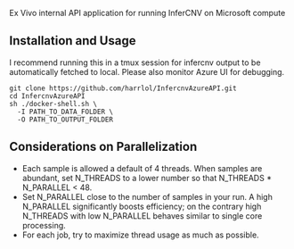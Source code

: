 Ex Vivo internal API application for running InferCNV on Microsoft compute

## Installation and Usage

I recommend running this in a tmux session for infercnv output to be automatically fetched to local. Please also monitor Azure UI for debugging.
```
git clone https://github.com/harrlol/InfercnvAzureAPI.git
cd InfercnvAzureAPI
sh ./docker-shell.sh \
  -I PATH_TO_DATA_FOLDER \
  -O PATH_TO_OUTPUT_FOLDER
```

## Considerations on Parallelization

- Each sample is allowed a default of 4 threads. When samples are abundant, set N_THREADS to a lower number so that N_THREADS * N_PARALLEL < 48.
- Set N_PARALLEL close to the number of samples in your run. A high N_PARALLEL significantly boosts efficiency; on the contrary high N_THREADS with low N_PARALLEL behaves similar to single core processing.
- For each job, try to maximize thread usage as much as possible.
